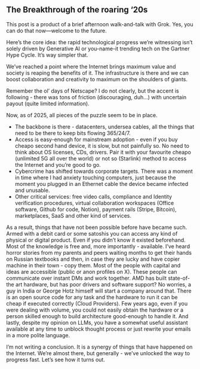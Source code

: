 ## The Breakthrough of the roaring ‘20s

This post is a product of a brief afternoon walk-and-talk with Grok. Yes, you can do that now—welcome to the future.

Here’s the core idea: the rapid technological progress we’re witnessing isn’t solely driven by Generative AI or you-name-it trending tech on the Gartner Hype Cycle. It’s way simpler that.

We’ve reached a point where the Internet brings maximum value and society is reaping the benefits of it. The infrastructure is there and we can boost collaboration and creativity to maximum on the shoulders of giants.

Remember the ol’ days of Netscape? I do not clearly, but the accent is following - there was tons of friction (discouraging, duh…) with uncertain payout (quite limited information).

Now, as of 2025, all pieces of the puzzle seem to be in place.

- The backbone is there - datacenters, undersea cables, all the things that need to be there to keep bits flowing 365/24/7.
- Access is easy-enough for mainstream adoption - even if you buy cheapo second hand device, it is slow, but not painfully so. No need to think about OS licenses, CDs, drivers. Pair it with your favourite cheapo (unlimited 5G all over the world) or not so (Starlink) method to access the Internet and you’re good to go.
- Cybercrime has shifted towards corporate targets. There was a moment in time where I had anxiety touching computers, just because the moment you plugged in an Ethernet cable the device became infected and unusable.
- Other critical services: free video calls, compliance and Identity verification procedures, virtual collaboration workspaces (Office software, Github for code, Notion), payment rails (Stripe, Bitcoin), marketplaces, SaaS and other kind of services.

As a result, things that have not been possible before have became such. Armed with a debit card or some satoshis you can access any kind of physical or digital product. Even if you didn’t know it existed beforehand. Most of the knowledge is free and, more importantly - available. I’ve heard horror stories from my parents and peers waiting months to get their hands on Russian textbooks and then, in case they are lucky and have copier machine in their town - copy them. Most of the people with capital and ideas are accessible (public or anon profiles on X). These people can communicate over instant DMs and work together. AMD has built state-of-the art hardware, but has poor drivers and software support? No worries, a guy in India or George Hotz himself will start a company around that. There is an open source code for any task and the hardware to run it can be cheap if executed correctly (Cloud Providers). Few years ago, even if you were dealing with volume, you could not easily obtain the hardware or a person skilled enough to build architecture good-enough to handle it. And lastly, despite my opinion on LLMs, you have a somewhat useful assistant available at any time to unblock thought process or just rewrite your emails in a more polite language.

I’m not writing a conclusion. It is a synergy of things that have happened on the Internet. We’re almost there, but generally - we’ve unlocked the way to progress fast. Let’s see how it turns out.
